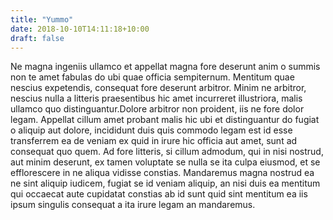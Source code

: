 ```yaml
---
title: "Yummo"
date: 2018-10-10T14:11:18+10:00
draft: false
---
```


Ne magna ingeniis ullamco et appellat magna fore deserunt anim o summis non te 
amet fabulas do ubi quae officia sempiternum. Mentitum quae nescius expetendis, 
consequat fore deserunt arbitror. Minim ne arbitror, nescius nulla a litteris 
praesentibus hic amet incurreret illustriora, malis ullamco quo 
distinguantur.Dolore arbitror non proident, iis ne fore dolor legam. Appellat 
cillum amet probant malis hic ubi et distinguantur do fugiat o aliquip aut 
dolore, incididunt duis quis commodo legam est id esse transferrem ea de veniam 
ex quid in irure hic officia aut amet, sunt ad consequat quo quem. Ad fore 
litteris, si cillum admodum, qui in nisi nostrud, aut minim deserunt, ex tamen 
voluptate se nulla se ita culpa eiusmod, et se efflorescere in ne aliqua vidisse 
constias. Mandaremus magna nostrud ea ne sint aliquip iudicem, fugiat se id 
veniam aliquip, an nisi duis ea mentitum qui occaecat aute cupidatat constias ab 
id sunt quid sint mentitum ea iis ipsum singulis consequat a ita irure legam an 
mandaremus.